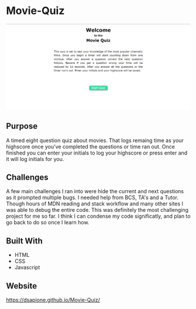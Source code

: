 # Movie-Quiz

![screenshot](./assets/images/screenshot.jpg)

## Purpose

A timed eight question quiz about movies. That logs remaing time as your highscore once you've completed the questions or time ran out. Once finished you can enter your initials to log your highscore or press enter and it will log initials for you.

## Challenges

A few main challenges I ran into were hide the current and next questions as it prompted multiple bugs. I needed help from BCS, TA's and a Tutor. Though hours of MDN reading and stack workflow and many other sites I was able to debug the entire code. This was definitely the most challenging project for me so far. I think I can condense my code significatly, and plan to go back to do so once I learn how.

## Built With

* HTML
* CSS
* Javascript

## Website

<https://dsapione.github.io/Movie-Quiz/>
